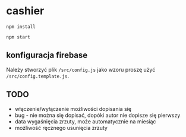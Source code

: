 # cashier

`npm install`

`npm start`

## konfiguracja firebase

Należy stworzyć plik `/src/config.js` jako wzoru proszę użyć `/src/config.template.js`.

## TODO

- włączenie/wyłączenie możliwości dopisania się
- bug - nie można się dopisać, dopóki autor nie dopisze się pierwszy
- data wygaśnięcia zrzuty, może automatycznie na miesiąc
- możliwość ręcznego usunięcia zrzuty

